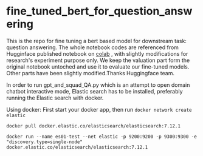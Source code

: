 # fine_tuned_bert_for_question_answering
This is the repo for fine tuning a bert based model for downstream task: question answering.
The whole notebook codes are referenced from Hugginface published notebook on [colab](https://colab.research.google.com/github/huggingface/notebooks/blob/master/examples/question_answering.ipynb#scrollTo=-t1DxGvTuGFp) , with slightly modifications for research's experiment purpose only. We keep the valuation part form the original notebook untoched and use it to evaluate our fine-tuned models. Other parts have been slightly modified.Thanks Huggingface team.

In order to run gpt_and_squad_QA.py which is an attempt to open domain chatbot interactive mode, Elastic search has to be installed, preferably running the Elastic search with docker. 

Using docker:
First start your docker app, then run
`docker network create elastic`

`docker pull docker.elastic.co/elasticsearch/elasticsearch:7.12.1`

`docker run --name es01-test --net elastic -p 9200:9200 -p 9300:9300 -e "discovery.type=single-node" docker.elastic.co/elasticsearch/elasticsearch:7.12.1`


